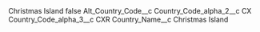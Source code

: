 <?xml version="1.0" encoding="UTF-8"?>
<CustomMetadata xmlns="http://soap.sforce.com/2006/04/metadata" xmlns:xsi="http://www.w3.org/2001/XMLSchema-instance" xmlns:xsd="http://www.w3.org/2001/XMLSchema">
    <label>Christmas Island</label>
    <protected>false</protected>
    <values>
        <field>Alt_Country_Code__c</field>
        <value xsi:nil="true"/>
    </values>
    <values>
        <field>Country_Code_alpha_2__c</field>
        <value xsi:type="xsd:string">CX</value>
    </values>
    <values>
        <field>Country_Code_alpha_3__c</field>
        <value xsi:type="xsd:string">CXR</value>
    </values>
    <values>
        <field>Country_Name__c</field>
        <value xsi:type="xsd:string">Christmas Island</value>
    </values>
</CustomMetadata>
